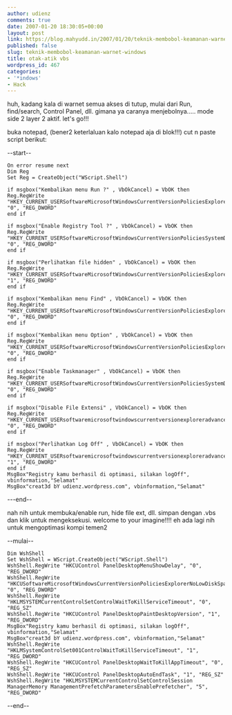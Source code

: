 ```yaml
---
author: udienz
comments: true
date: 2007-01-20 18:30:05+00:00
layout: post
link: https://blog.mahyudd.in/2007/01/20/teknik-membobol-keamanan-warnet-windows.html
published: false
slug: teknik-membobol-keamanan-warnet-windows
title: otak-atik vbs
wordpress_id: 467
categories:
- '*indows'
- Hack
---
```


huh, kadang kala di warnet semua akses di tutup, mulai dari Run, find/search, Control Panel, dll. gimana ya caranya menjebolnya..... mode side 2 <bejat> layer 2 <guyon> aktif. let's go!!!

buka notepad, (bener2 keterlaluan kalo notepad aja di blok!!!)  cut n paste script berikut:

--start--

    
    On error resume next
    Dim Reg
    Set Reg = CreateObject("WScript.Shell")
    
    if msgbox("Kembalikan menu Run ?" , VbOkCancel) = VbOK then
    Reg.RegWrite "HKEY_CURRENT_USERSoftwareMicrosoftWindowsCurrentVersionPoliciesExplorerNoRun", "0", "REG_DWORD"
    end if
    
    if msgbox("Enable Registry Tool ?" , VbOkCancel) = VbOK then
    Reg.RegWrite "HKEY_CURRENT_USERSoftwareMicrosoftWindowsCurrentVersionPoliciesSystemDisableRegistryTools", "0", "REG_DWORD"
    end if
    
    if msgbox("Perlihatkan file hidden" , VbOkCancel) = VbOK then
    Reg.RegWrite "HKEY_CURRENT_USERSoftwareMicrosoftWindowsCurrentVersionPoliciesExplorerAdvancedHidden", "1", "REG_DWORD"
    end if
    
    if msgbox("Kembalikan menu Find" , VbOkCancel) = VbOK then
    Reg.RegWrite "HKEY_CURRENT_USERSoftwareMicrosoftWindowsCurrentVersionPoliciesExplorerNoFind", "0", "REG_DWORD"
    end if
    
    if msgbox("Kembalikan menu Option" , VbOkCancel) = VbOK then
    Reg.RegWrite "HKEY_CURRENT_USERSoftwareMicrosoftWindowsCurrentVersionPoliciesExplorerNoFolderOptions", "0", "REG_DWORD"
    end if
    
    if msgbox("Enable Taskmanager" , VbOkCancel) = VbOK then
    Reg.RegWrite "HKEY_CURRENT_USERSoftwareMicrosoftWindowsCurrentVersionPoliciesSystemDisableTaskMgr", "0", "REG_DWORD"
    end if
    
    if msgbox("Disable File Extensi" , VbOkCancel) = VbOK then
    Reg.RegWrite "HKEY_CURRENT_USERsoftwaremicrosoftwindowscurrentversionexploreradvancedHideFileExt", "0", "REG_DWORD"
    end if
    
    if msgbox("Perlihatkan Log Off" , VbOkCancel) = VbOK then
    Reg.RegWrite "HKEY_CURRENT_USERsoftwaremicrosoftwindowscurrentversionexploreradvancedStartMenuLogoff", "1", "REG_DWORD"
    end if
    MsgBox"Registry kamu berhasil di optimasi, silakan logOff", vbinformation,"Selamat"
    MsgBox"creat3d bY udienz.wordpress.com", vbinformation,"Selamat"


---end--

nah nih untuk membuka/enable run, hide file ext, dll. simpan dengan <namafile>.vbs dan klik untuk mengeksekusi. welcome to your imagine!!!!
eh ada lagi nih untuk mengoptimasi kompi temen2

--mulai--

    
    Dim WshShell
    Set WshShell = WScript.CreateObject("WScript.Shell")
    WshShell.RegWrite "HKCUControl PanelDesktopMenuShowDelay", "0", "REG_DWORD"
    WshShell.RegWrite "HKCUSoftwareMicrosoftWindowsCurrentVersionPoliciesExplorerNoLowDiskSpaceChecks", "0", "REG_DWORD"
    WshShell.RegWrite "HKLMSYSTEMCurrentControlSetControlWaitToKillServiceTimeout", "0", "REG_SZ"
    WshShell.RegWrite "HKCUControl PanelDesktopPaintDesktopVersion", "1", "REG_DWORD"
    MsgBox"Registry kamu berhasil di optimasi, silakan logOff", vbinformation,"Selamat"
    MsgBox"creat3d bY udienz.wordpress.com", vbinformation,"Selamat"
    WshShell.RegWrite "HKLMSystemControlSet001ControlWaitToKillServiceTimeout", "1", "REG_DWORD"
    WshShell.RegWrite "HKCUControl PanelDesktopWaitToKillAppTimeout", "0", "REG_SZ"
    WshShell.RegWrite "HKCUControl PanelDesktopAutoEndTask", "1", "REG_SZ"
    WshShell.RegWrite "HKLMSYSTEMCurrentControlSetControlSession ManagerMemory ManagementPrefetchParametersEnablePrefetcher", "5", "REG_DWORD"


--end--
